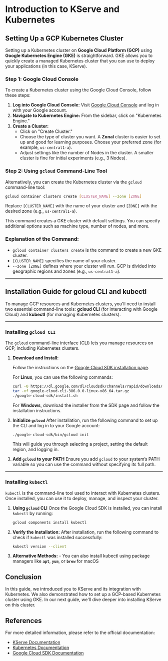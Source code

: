 # **Introduction to KServe and Kubernetes**

## **Setting Up a GCP Kubernetes Cluster**

Setting up a Kubernetes cluster on **Google Cloud Platform (GCP)** using **Google Kubernetes Engine (GKE)** is straightforward. GKE allows you to quickly create a managed Kubernetes cluster that you can use to deploy your applications (in this case, KServe).

### **Step 1: Google Cloud Console**
To create a Kubernetes cluster using the Google Cloud Console, follow these steps:
1. **Log into Google Cloud Console:** Visit [Google Cloud Console](https://console.cloud.google.com/) and log in with your Google account.
2. **Navigate to Kubernetes Engine:** From the sidebar, click on "Kubernetes Engine."
3. **Create a Cluster:**
   - Click on "Create Cluster."
   - Choose the type of cluster you want. A **Zonal** cluster is easier to set up and good for learning purposes. Choose your preferred zone (for example, `us-central1-a`).
   - Adjust settings like the number of Nodes in the cluster. A smaller cluster is fine for initial experiments (e.g., 3 Nodes).

### **Step 2: Using `gcloud` Command-Line Tool**
Alternatively, you can create the Kubernetes cluster via the `gcloud` command-line tool:

```bash
gcloud container clusters create [CLUSTER_NAME] --zone [ZONE]
```
Replace `[CLUSTER_NAME]` with the name of your cluster and `[ZONE]` with the desired zone (e.g., `us-central1-a`).

This command creates a GKE cluster with default settings. You can specify additional options such as machine type, number of nodes, and more.

### Explanation of the Command:

- `gcloud container clusters create` is the command to create a new GKE cluster.
- `[CLUSTER_NAME]` specifies the name of your cluster.
- `--zone [ZONE]` defines where your cluster will run. GCP is divided into geographic regions and zones (e.g., `us-central1-a`).

---

## **Installation Guide for gcloud CLI and kubectl**

To manage GCP resources and Kubernetes clusters, you'll need to install two essential command-line tools: **gcloud CLI** (for interacting with Google Cloud) and **kubectl** (for managing Kubernetes clusters).

---

### **Installing `gcloud CLI`**

The `gcloud` command-line interface (CLI) lets you manage resources on GCP, including Kubernetes clusters.

1. **Download and Install:**

   Follow the instructions on the [Google Cloud SDK installation page](https://cloud.google.com/sdk/docs/install).

   For **Linux**, you can use the following commands:

   ```bash
   curl -O https://dl.google.com/dl/cloudsdk/channels/rapid/downloads/google-cloud-cli-386.0.0-linux-x86_64.tar.gz
   tar -xf google-cloud-cli-386.0.0-linux-x86_64.tar.gz
   ./google-cloud-sdk/install.sh
   ```

    For **Windows**, download the installer from the SDK page and follow the installation instructions.

2. **Initialize `gcloud`**
    After installation, run the following command to set up the CLI and log in to your Google account:

    ```bash
    ./google-cloud-sdk/bin/gcloud init
    ```

    This will guide you through selecting a project, setting the default region, and logging in.

3. **Add `gcloud` to your PATH**
    Ensure you add `gcloud` to your system’s PATH variable so you can use the command without specifying its full path.

---

### **Installing `kubectl`**

`kubectl` is the command-line tool used to interact with Kubernetes clusters. Once installed, you can use it to deploy, manage, and inspect your cluster.

1. **Using `gcloud` CLI**
    Once the Google Cloud SDK is installed, you can install `kubectl` by running:

    ```bash
    gcloud components install kubectl
    ```
2. **Verify the Installation:**
    After installation, run the following command to check if `kubectl` was installed successfully:

    ```bash
    kubectl version --client
    ```
3. **Alternative Methods:**
        - You can also install kubectl using package managers like **`apt`**, **`yum`**, or **`brew`** for macOS

## **Conclusion**

In this guide, we introduced you to KServe and its integration with Kubernetes. We also demonstrated how to set up a GCP-based Kubernetes cluster using GKE. In our next guide, we'll dive deeper into installing KServe on this cluster.

## **References**

For more detailed information, please refer to the official documentation:

- [KServe Documentation](https://kserve.github.io/website/)
- [Kubernetes Documentation](https://kubernetes.io/docs/home/)
- [Google Cloud SDK Documentation](https://cloud.google.com/sdk/docs)


